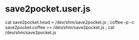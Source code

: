# save2pocket.user.js
cat save2pocket.head > /dev/shm/save2pocket.js ; coffee -p -c save2pocket.coffee >> /dev/shm/save2pocket.js ; cat /dev/shm/save2pocket.js 
